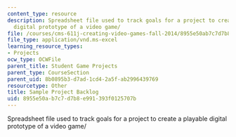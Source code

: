 ```yaml
---
content_type: resource
description: Spreadsheet file used to track goals for a project to create a playable
  digital prototype of a video game/
file: /courses/cms-611j-creating-video-games-fall-2014/8955e50ab7c7d7b8e991393f0125707b_MITCMS_611JF14_SamplBacklg.xls
file_type: application/vnd.ms-excel
learning_resource_types:
- Projects
ocw_type: OCWFile
parent_title: Student Game Projects
parent_type: CourseSection
parent_uid: 8b0895b3-d7ad-1cd4-2a5f-ab2996439769
resourcetype: Other
title: Sample Project Backlog
uid: 8955e50a-b7c7-d7b8-e991-393f0125707b
---
```

Spreadsheet file used to track goals for a project to create a playable digital prototype of a video game/

